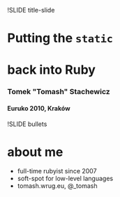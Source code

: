 !SLIDE title-slide

# Putting the `static` 
# back into Ruby
### Tomek "Tomash" Stachewicz
#### Euruko 2010, Kraków


!SLIDE bullets

# about me

* full-time rubyist since 2007
* soft-spot for low-level languages
* tomash.wrug.eu, @_tomash

